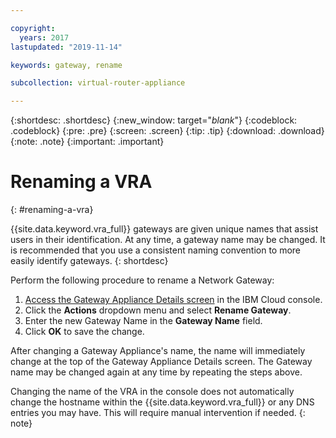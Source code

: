 ```yaml
---

copyright:
  years: 2017
lastupdated: "2019-11-14"

keywords: gateway, rename

subcollection: virtual-router-appliance

---
```


{:shortdesc: .shortdesc}
{:new_window: target="_blank_"}
{:codeblock: .codeblock}
{:pre: .pre}
{:screen: .screen}
{:tip: .tip}
{:download: .download}
{:note: .note}
{:important: .important}

# Renaming a VRA
{: #renaming-a-vra}

{{site.data.keyword.vra_full}} gateways are given unique names that assist users in their identification. At any time, a gateway name may be changed. It is recommended that you use a consistent naming convention to more easily identify gateways.
{: shortdesc}

Perform the following procedure to rename a Network Gateway:

1. [Access the Gateway Appliance Details screen](/docs/virtual-router-appliance?topic=virtual-router-appliance-view-vra-details) in the IBM Cloud console.
2. Click the **Actions** dropdown menu and select **Rename Gateway**.
3. Enter the new Gateway Name in the **Gateway Name** field.
4. Click **OK** to save the change.

After changing a Gateway Appliance's name, the name will immediately change at the top of the Gateway Appliance Details screen. The Gateway name may be changed again at any time by repeating the steps above.

Changing the name of the VRA in the console does not automatically change the hostname within the {{site.data.keyword.vra_full}} or any DNS entries you may have. This will require manual intervention if needed.
{: note}
